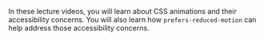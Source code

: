 In these lecture videos, you will learn about CSS animations and their accessibility concerns. You will also learn how `prefers-reduced-motion` can help address those accessibility concerns.
